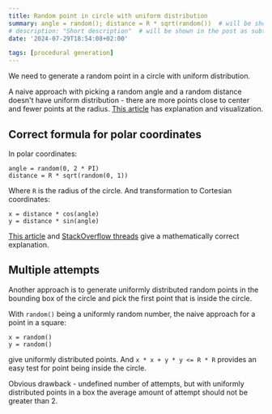 ```yaml
---
title: Random point in circle with uniform distribution
summary: angle = random(); distance = R * sqrt(random())  # will be shown on a post card on the main page
# description: "Short description"  # will be shown in the post as subtitle
date: '2024-07-29T18:54:08+02:00'

tags: [procedural generation]
---
```


We need to generate a random point in a circle with uniform distribution.

A naive approach with picking a random angle and a random distance doesn't have uniform distribution -
there are more points close to center and fewer points at the radius.
[This article](https://www.anderswallin.net/2009/05/uniform-random-points-in-a-circle-using-polar-coordinates/)
has explanation and visualization.

## Correct formula for polar coordinates

In polar coordinates:

```
angle = random(0, 2 * PI)
distance = R * sqrt(random(0, 1))
```

Where `R` is the radius of the circle. And transformation to Cortesian coordinates:

```
x = distance * cos(angle)
y = distance * sin(angle)
```

[This article](https://www.anderswallin.net/2009/05/uniform-random-points-in-a-circle-using-polar-coordinates/)
and [StackOverflow threads](https://stackoverflow.com/questions/5837572/generate-a-random-point-within-a-circle-uniformly)
give a mathematically correct explanation.

## Multiple attempts

Another approach is to generate uniformly distributed random points in the bounding box of the circle
and pick the first point that is inside the circle.

With `random()` being a uniformly random number, the naive approach for a point in a square:

```
x = random()
y = random()
```

give uniformly distributed points. And `x * x + y * y <= R * R` provides an easy test for
point being inside the circle.

Obvious drawback - undefined number of attempts, but with uniformly distributed points in a box the average
amount of attempt should not be greater than 2.
